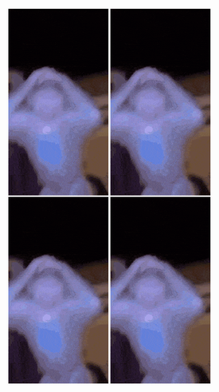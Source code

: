 ![provod](https://github.com/hsywy/hsywy/blob/main/sad%20monkey.gif)
![provod](https://github.com/hsywy/hsywy/blob/main/sad%20monkey.gif)
![provod](https://github.com/hsywy/hsywy/blob/main/sad%20monkey.gif)
![provod](https://github.com/hsywy/hsywy/blob/main/sad%20monkey.gif)
